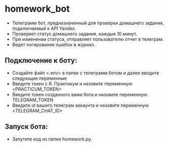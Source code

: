 # homework_bot
- Телеграмм бот, предназначенный для проверки домашнего задания, подключаемый к API Yandex.
- Проверяет статус домашнего задания, каждые 10 минут.
- При изменении статуса, отправляет пользователю отчет в телеграм.
- Ведет логирование ошибок в журнал.

## Подключение к боту:
- Создайте файл <.env> в папке с телеграмм ботом и далее вводите следующие переменные
- Введите токен с Я. Практикум и назовите переменную <PRACTICUM_TOKEN>
- Введите токен созданного вами бота и назовите переменную TELEGRAM_TOKEN
- Введите id вашего телеграм аккаунта и назовите переменную <TELEGRAM_CHAT_ID>

## Запуск бота:
- Запутите код из папки homework.py.
